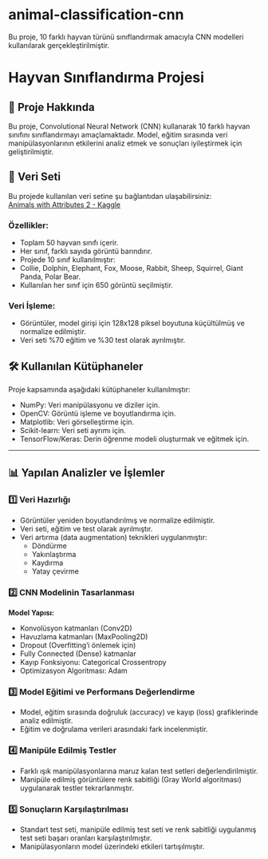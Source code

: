 # animal-classification-cnn
Bu proje, 10 farklı hayvan türünü sınıflandırmak amacıyla CNN modelleri kullanılarak gerçekleştirilmiştir. 

# **Hayvan Sınıflandırma Projesi**
## 📌 **Proje Hakkında**
Bu proje, Convolutional Neural Network (CNN) kullanarak 10 farklı hayvan sınıfını sınıflandırmayı amaçlamaktadır. Model, eğitim sırasında veri manipülasyonlarının etkilerini analiz etmek ve sonuçları iyileştirmek için geliştirilmiştir.

## 📂 **Veri Seti**
Bu projede kullanılan veri setine şu bağlantıdan ulaşabilirsiniz:  
[Animals with Attributes 2 - Kaggle](https://www.kaggle.com/datasets/rrebirrth/animals-with-attributes-2)

### Özellikler:
* Toplam 50 hayvan sınıfı içerir.
* Her sınıf, farklı sayıda görüntü barındırır.
* Projede 10 sınıf kullanılmıştır:
* Collie, Dolphin, Elephant, Fox, Moose, Rabbit, Sheep, Squirrel, Giant Panda, Polar Bear.
* Kullanılan her sınıf için 650 görüntü seçilmiştir.
  
### Veri İşleme:
* Görüntüler, model girişi için 128x128 piksel boyutuna küçültülmüş ve normalize edilmiştir.
* Veri seti %70 eğitim ve %30 test olarak ayrılmıştır.

## **🛠️ Kullanılan Kütüphaneler**
Proje kapsamında aşağıdaki kütüphaneler kullanılmıştır:
* NumPy: Veri manipülasyonu ve diziler için.
* OpenCV: Görüntü işleme ve boyutlandırma için.
* Matplotlib: Veri görselleştirme için.
* Scikit-learn: Veri seti ayrımı için.
* TensorFlow/Keras: Derin öğrenme modeli oluşturmak ve eğitmek için.
---

## **📊 Yapılan Analizler ve İşlemler**
### **1️⃣ Veri Hazırlığı**
* Görüntüler yeniden boyutlandırılmış ve normalize edilmiştir.
* Veri seti, eğitim ve test olarak ayrılmıştır.
* Veri artırma (data augmentation) teknikleri uygulanmıştır:
    * Döndürme
    * Yakınlaştırma
    * Kaydırma
    * Yatay çevirme
      
### **2️⃣ CNN Modelinin Tasarlanması**
**Model Yapısı:**
* Konvolüsyon katmanları (Conv2D)
* Havuzlama katmanları (MaxPooling2D)
* Dropout (Overfitting’i önlemek için)
* Fully Connected (Dense) katmanlar
* Kayıp Fonksiyonu: Categorical Crossentropy
* Optimizasyon Algoritması: Adam

### **3️⃣ Model Eğitimi ve Performans Değerlendirme**
* Model, eğitim sırasında doğruluk (accuracy) ve kayıp (loss) grafiklerinde analiz edilmiştir.
* Eğitim ve doğrulama verileri arasındaki fark incelenmiştir.

### **4️⃣ Manipüle Edilmiş Testler**
* Farklı ışık manipülasyonlarına maruz kalan test setleri değerlendirilmiştir.
* Manipüle edilmiş görüntülere renk sabitliği (Gray World algoritması) uygulanarak testler tekrarlanmıştır.

### **5️⃣ Sonuçların Karşılaştırılması**
* Standart test seti, manipüle edilmiş test seti ve renk sabitliği uygulanmış test seti başarı oranları karşılaştırılmıştır.
* Manipülasyonların model üzerindeki etkileri tartışılmıştır.
